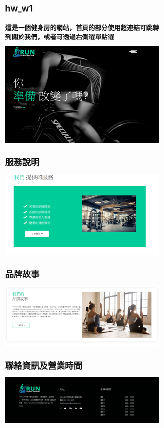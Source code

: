 # hw_w1
## 這是一個健身房的網站，首頁的部分使用超連結可跳轉到關於我們，或者可透過右側選單點選
![image](https://github.com/alanwang1207/hw_w1/blob/master/image.png)
# 服務說明
![image](https://github.com/alanwang1207/hw_w1/blob/master/image1.png)
# 品牌故事
![image](https://github.com/alanwang1207/hw_w1/blob/master/image2.png)
# 聯絡資訊及營業時間
![image](https://github.com/alanwang1207/hw_w1/blob/master/image3.png)
